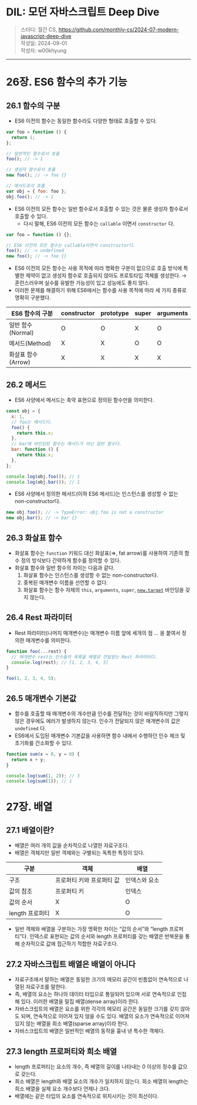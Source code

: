 # DIL: 모던 자바스크립트 Deep Dive

> 스터디: 월간 CS, https://github.com/monthly-cs/2024-07-modern-javascript-deep-dive  
> 작성일: 2024-09-01  
> 작성자: w00khyung

---

# 26장. ES6 함수의 추가 기능

## 26.1 함수의 구분

- ES6 이전의 함수는 동일한 함수라도 다양한 형태로 호출할 수 있다.

```jsx
var foo = function () {
  return 1;
};

// 일반적인 함수로서 호출
foo(); // -> 1

// 생성자 함수로서 호출
new foo(); // -> foo {}

// 메서드로서 호출
var obj = { foo: foo };
obj.foo(); // -> 1
```

- ES6 이전의 모든 함수는 일반 함수로서 호출할 수 있는 것은 물론 생성자 함수로서 호출할 수 있다.
  - 다시 말해, ES6 이전의 모든 함수는 `callable` 이면서 `constructor` 다.

```jsx
var foo = function () {};

// ES6 이전의 모든 함수는 callable이면서 constructor다.
foo(); // -> undefined
new foo(); // -> foo {}
```

- ES6 이전의 모든 함수는 사용 목적에 따라 명확한 구분이 없으므로 호출 방식에 특별한 제약이 없고 생성자 함수로 호출되지 않아도 프로토타입 객체를 생성한다. → 혼란스러우며 실수를 유발한 가능성이 있고 성능에도 좋지 않다.
- 이러한 문제를 해결하기 위해 ES6에서는 함수를 사용 목적에 따라 세 가지 종류로 명확히 구분했다.

| ES6 함수의 구분    | constructor | prototype | super | arguments |
| ------------------ | ----------- | --------- | ----- | --------- |
| 일반 함수(Normal)  | O           | O         | X     | O         |
| 메서드(Method)     | X           | X         | O     | O         |
| 화살표 함수(Arrow) | X           | X         | X     | X         |

## 26.2 메서드

- ES6 사양에서 메서드는 축약 표현으로 정의된 함수만을 의미한다.

```jsx
const obj = {
  x: 1,
  // foo는 메서드다.
  foo() {
    return this.x;
  },
  // bar에 바인딩된 함수는 메서드가 아닌 일반 함수다.
  bar: function () {
    return this.x;
  },
};

console.log(obj.foo()); // 1
console.log(obj.bar()); // 1
```

- ES6 사양에서 정의한 메서드(이하 ES6 메서드)는 인스턴스를 생성할 수 없는 non-constructor다.

```jsx
new obj.foo(); // -> TypeError: obj.foo is not a constructor
new obj.bar(); // -> bar {}
```

## 26.3 화살표 함수

- 화살표 함수는 `function` 키워드 대신 화살표(⇒, fat arrow)를 사용하여 기존의 함수 정의 방식보다 간략하게 함수를 정의할 수 있다.
- 화살표 함수와 일반 함수의 차이는 다음과 같다.
  1. 화살표 함수는 인스턴스를 생성할 수 없는 non-constructor다.
  2. 중복된 매개변수 이름을 선언할 수 없다.
  3. 화살표 함수는 함수 자체의 `this`, `arguments`, `super`, [`new.target`](http://new.target) 바인딩을 갖지 않는다.

## 26.4 Rest 파라미터

- Rest 파라미터(나머지 매개변수)는 매개변수 이름 앞에 세개의 점 … 을 붙여서 정의한 매개변수를 의미한다.

```jsx
function foo(...rest) {
  // 매개변수 rest는 인수들의 목록을 배열로 전달받는 Rest 파라미터다.
  console.log(rest); // [1, 2, 3, 4, 5]
}

foo(1, 2, 3, 4, 5);
```

## 26.5 매개변수 기본값

- 함수를 호출할 때 매개변수의 개수만큼 인수를 전달하는 것이 바람직하지만 그렇지 않은 경우에도 에러가 발생하지 않는다. 인수가 전달되지 않은 매개변수의 값은 `undefined` 다.
- ES6에서 도입된 매개변수 기본값을 사용하면 함수 내에서 수행하던 인수 체크 및 초기화를 간소화할 수 있다.

```jsx
function sum(x = 0, y = 0) {
  return x + y;
}

console.log(sum(1, 2)); // 3
console.log(sum(1)); // 1
```

# 27장. 배열

## 27.1 배열이란?

- 배열은 여러 개의 값을 순차적으로 나열한 자료구조다.
- 배열은 객체지만 일반 객체와는 구별되는 독특한 특징이 있다.

| 구분            | 객체                      | 배열          |
| --------------- | ------------------------- | ------------- |
| 구조            | 프로퍼티 키와 프로퍼티 값 | 인덱스와 요소 |
| 값의 참조       | 프로퍼티 키               | 인덱스        |
| 값의 순서       | X                         | O             |
| length 프로퍼티 | X                         | O             |

- 일반 객체와 배열을 구분하는 가장 명확한 차이는 “값의 순서”와 “length 프로퍼티”다. 인덱스로 표현되는 값의 순서와 length 프로퍼티를 갖는 배열은 반복문을 통해 순차적으로 값에 접근하기 적합한 자료구조다.

## 27.2 자바스크립트 배열은 배열이 아니다

- 자료구조에서 말하는 배열은 동일한 크기의 메모리 공간이 빈틈없이 연속적으로 나열된 자료구조를 말한다.
- 즉, 배열의 요소는 하나의 데이터 타입으로 통일되어 있으며 서로 연속적으로 인접해 있다. 이러한 배열을 밀집 배열(dense array)이라 한다.
- 자바스크립트의 배열은 요소를 위한 각각의 메모리 공간은 동일한 크기를 갖지 않아도 되며, 연속적으로 이어져 있지 않을 수도 있다. 배열의 요소가 연속적으로 이어져 있지 않는 배열을 희소 배열(sparse array)이라 한다.
- 자바스크립트의 배열은 일반적인 배열의 동작을 흉내 낸 특수한 객체다.

## 27.3 length 프로퍼티와 희소 배열

- length 프로퍼티는 요소의 개수, 즉 배열의 길이를 나타내는 0 이상의 정수를 값으로 갖는다.
- 희소 배열은 length와 배열 요소의 개수가 일치하지 않는다. 희소 배열의 length는 희소 배열을 실제 요소 개수보다 언제나 크다.
- 배열에는 같은 타입의 요소를 연속적으로 위치시키는 것이 최선이다.
